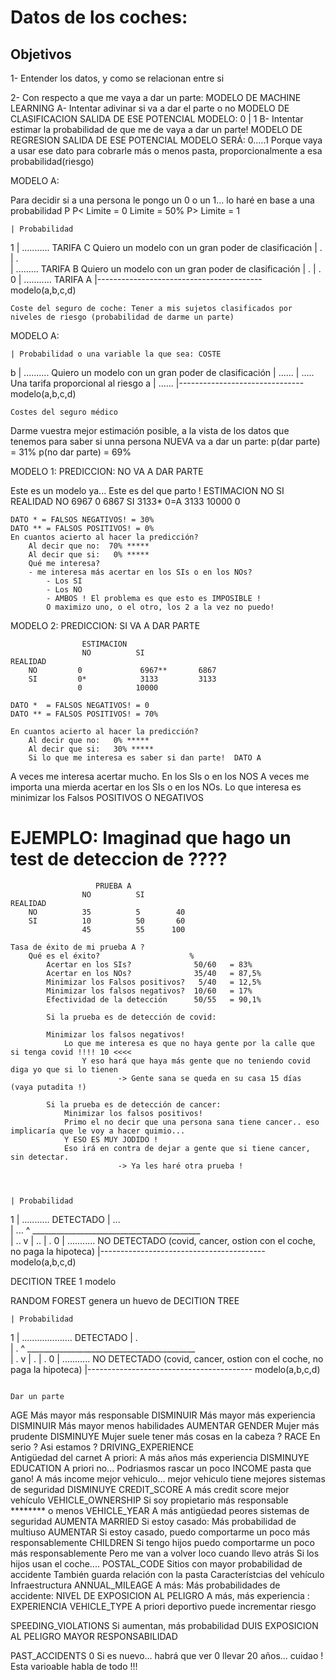 # Datos de los coches:

## Objetivos

1- Entender los datos, y como se relacionan entre si

2- Con respecto a que me vaya a dar un parte:                                   MODELO DE MACHINE LEARNING
    A- Intentar adivinar si va a dar el parte o no                              MODELO DE CLASIFICACION
        SALIDA DE ESE POTENCIAL MODELO:      0  |  1
    B- Intentar estimar la probabilidad de que me de vaya a dar un parte!       MODELO DE REGRESION
        SALIDA DE ESE POTENCIAL MODELO SERÁ: 0.....1
        Porque vaya a usar ese dato para cobrarle más o menos pasta, proporcionalmente a esa probabilidad(riesgo)

MODELO A:

Para decidir si a una persona le pongo un 0 o un 1... lo haré en base a una probabilidad P
    P< Limite = 0     Limite = 50%
    P> Limite = 1
    
    | Probabilidad
 1  |                        ...........     TARIFA C        Quiero un modelo con un gran poder de clasificación
    |                       .
    |                       .     
    |              .........                 TARIFA B        Quiero un modelo con un gran poder de clasificación
    |             .
    |            .
 0  | ...........                            TARIFA A
    |----------------------------------------- modelo(a,b,c,d)

    Coste del seguro de coche: Tener a mis sujetos clasificados por niveles de riesgo (probabilidad de darme un parte)

MODELO A:
    
    | Probabilidad o una variable la que sea: COSTE
 b  |                   ..........                     Quiero un modelo con un gran poder de clasificación
    |            ...... 
    |       .....                       Una tarifa proporcional al riesgo
 a  | ......
    |------------------------------- modelo(a,b,c,d)

    Costes del seguro médico

    
Darme vuestra mejor estimación posible, a la vista de los datos que tenemos para saber si unna persona NUEVA va a dar un parte:
    p(dar parte)    = 31%
    p(no dar parte) = 69%

MODELO 1: PREDICCION: NO VA A DAR PARTE
    
Este es un modelo ya... Este es del que parto !
                    ESTIMACION
                    NO          SI
    REALIDAD
        NO         6967         0       6867
        SI         3133*        0=A     3133
                   10000        0
    
    DATO * = FALSOS NEGATIVOS! = 30%
    DATO ** = FALSOS POSITIVOS! = 0%
    En cuantos acierto al hacer la predicción? 
        Al decir que no:  70% *****
        Al decir que si:   0% ***** 
        Qué me interesa?
        - me interesa más acertar en los SIs o en los NOs? 
            - Los SI
            - Los NO
            - AMBOS ! El problema es que esto es IMPOSIBLE !
            O maximizo uno, o el otro, los 2 a la vez no puedo!

MODELO 2: PREDICCION: SI VA A DAR PARTE
    
                    ESTIMACION
                    NO          SI
    REALIDAD
        NO         0             6967**       6867
        SI         0*            3133         3133
                   0            10000
    
    DATO *  = FALSOS NEGATIVOS! = 0
    DATO ** = FALSOS POSITIVOS! = 70%
    
    En cuantos acierto al hacer la predicción? 
        Al decir que no:   0% *****
        Al decir que si:   30% ***** 
        Si lo que me interesa es saber si dan parte!  DATO A
                   

A veces me interesa acertar mucho. En los SIs o en los NOS
A veces me importa una mierda acertar en los SIs o en los NOs. Lo que interesa es minimizar los Falsos POSITIVOS O NEGATIVOS

# EJEMPLO: Imaginad que hago un test de deteccion de ????


                       PRUEBA A
                    NO          SI
    REALIDAD
        NO          35          5        40
        SI          10          50       60
                    45          55      100
    
    Tasa de éxito de mi prueba A ?
        Qué es el éxito?                    %
            Acertar en los SIs?              50/60   = 83%
            Acertar en los NOs?              35/40   = 87,5%
            Minimizar los Falsos positivos?   5/40   = 12,5%
            Minimizar los falsos negativos?  10/60   = 17%
            Efectividad de la detección      50/55   = 90,1%
            
            Si la prueba es de detección de covid:
            
            Minimizar los falsos negativos!
                Lo que me interesa es que no haya gente por la calle que si tenga covid !!!! 10 <<<<
                    Y eso hará que haya más gente que no teniendo covid diga yo que si lo tienen 
                            -> Gente sana se queda en su casa 15 días  (vaya putadita !)
    
            Si la prueba es de detección de cancer:
                Minimizar los falsos positivos!
                Primo el no decir que una persona sana tiene cancer.. eso implicaría que le voy a hacer quimio...
                Y ESO ES MUY JODIDO !
                Eso irá en contra de dejar a gente que si tiene cancer, sin detectar. 
                            -> Ya les haré otra prueba !



    | Probabilidad
 1  |                        ...........     DETECTADO
    |                     ...    
    |                  ...              ^
    __________________________________________          
    |               ..                  v
    |             ..
    |            .
 0  | ...........                            NO DETECTADO (covid, cancer, ostion con el coche, no paga la hipoteca)
    |----------------------------------------- modelo(a,b,c,d)


DECITION TREE       1 modelo

RANDOM FOREST       genera un huevo de DECITION TREE


    
    | Probabilidad
 1  |            ....................     DETECTADO
    |            .    
    |            .             ^
    __________________________________________          
    |            .                  v
    |            .
    |            .
 0  | ...........                            NO DETECTADO (covid, cancer, ostion con el coche, no paga la hipoteca)
    |----------------------------------------- modelo(a,b,c,d)


                                                                                Dar un parte
AGE                             Más mayor más responsable                       DISMINUIR
                                Más mayor más experiencia                       DISMINUIR
                                Más mayor menos habilidades                     AUMENTAR
GENDER
                                Mujer más prudente                              DISMINUYE
                                Mujer suele tener más cosas en la cabeza        ?
RACE
                                En serio ? Asi estamos ?
DRIVING_EXPERIENCE      
    Antigüedad del carnet       A priori: A más años más experiencia            DISMINUYE
EDUCATION
                                A priori no... Podriasmos rascar un poco
INCOME
    pasta que gano!             A más income mejor vehiculo... 
                                        mejor vehiculo tiene mejores sistemas de seguridad  DISMINUYE
CREDIT_SCORE
                                A más credit score mejor vehículo
VEHICLE_OWNERSHIP               Si soy propietario más responsable              ********
                                                    o menos 
VEHICLE_YEAR
                                A más antigüedad  peores sistemas de seguridad  AUMENTA
MARRIED
                                Si estoy casado: Más probabilidad de multiuso   AUMENTAR
                                Si estoy casado, puedo comportarme un poco más responsablemente
CHILDREN
                                Si tengo hijos puedo comportarme un poco más responsablemente
                                Pero me van a volver loco cuando llevo atrás
                                Si los hijos usan el coche....
POSTAL_CODE
                                Sitios con mayor probabilidad de accidente
                                También guarda relación con la pasta
                                Característcias del vehículo
                                Infraestructura
ANNUAL_MILEAGE
                                A más: Más probabilidades de accidente: NIVEL DE EXPOSICION AL PELIGRO 
                                A más, más experiencia                : EXPERIENCIA 
VEHICLE_TYPE
                                A priori deportivo puede incrementar riesgo
                                
SPEEDING_VIOLATIONS             Si aumentan, más probabilidad
DUIS
                                EXPOSICION AL PELIGRO MAYOR
                                RESPONSABILIDAD 

PAST_ACCIDENTS                  0 Si es nuevo... habrá que ver 
                                0 llevar 20 años... cuidao !
                                Esta varioable habla de todo !!!

